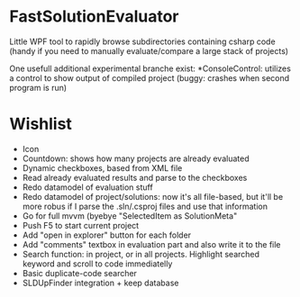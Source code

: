 FastSolutionEvaluator
=====================

Little WPF tool to rapidly browse subdirectories containing csharp code (handy if you need to manually evaluate/compare a large stack of projects)

One usefull additional experimental branche exist:
	*ConsoleControl: utilizes a control to show output of compiled project (buggy: crashes when second program is run)

# Wishlist
* Icon
* Countdown: shows how many projects are already evaluated 
* Dynamic checkboxes, based from XML file
* Read already evaluated results and parse to the checkboxes
* Redo datamodel of evaluation stuff
* Redo datamodel of project/solutions: now it's all file-based, but it'll be more robus if I parse the .sln/.csproj files and use that information
* Go for full mvvm (byebye "SelectedItem as SolutionMeta"
* Push F5 to start current project
* Add "open in explorer" button for each folder
* Add "comments" textbox in evaluation part and also write it to the file
* Search function: in project, or in all projects. Highlight searched keyword and scroll to code immediatelly
* Basic duplicate-code searcher 
* SLDUpFinder integration + keep database

